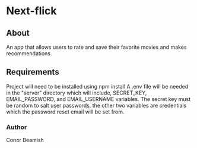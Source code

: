 # Next-flick

## About
An app that allows users to rate and save their favorite movies and makes recommendations.

## Requirements
Project will need to be installed using npm install A .env file will be needed in the "server" directory which will include, SECRET_KEY, EMAIL_PASSWORD, and EMAIL_USERNAME variables. The secret key must be random to salt user passwords, the other two variables are credentials which the password reset email will be set from.

### Author
Conor Beamish
